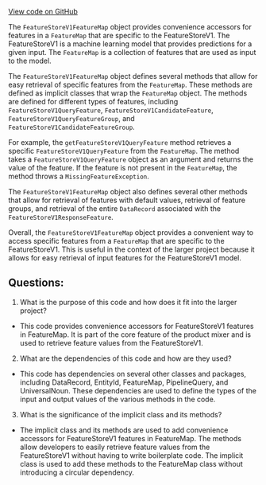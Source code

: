 [View code on GitHub](https://github.com/misbahsy/the-algorithm/product-mixer/core/src/main/scala/com/twitter/product_mixer/core/feature/featuremap/featurestorev1/FeatureStoreV1FeatureMap.scala)

The `FeatureStoreV1FeatureMap` object provides convenience accessors for features in a `FeatureMap` that are specific to the FeatureStoreV1. The FeatureStoreV1 is a machine learning model that provides predictions for a given input. The `FeatureMap` is a collection of features that are used as input to the model. 

The `FeatureStoreV1FeatureMap` object defines several methods that allow for easy retrieval of specific features from the `FeatureMap`. These methods are defined as implicit classes that wrap the `FeatureMap` object. The methods are defined for different types of features, including `FeatureStoreV1QueryFeature`, `FeatureStoreV1CandidateFeature`, `FeatureStoreV1QueryFeatureGroup`, and `FeatureStoreV1CandidateFeatureGroup`. 

For example, the `getFeatureStoreV1QueryFeature` method retrieves a specific `FeatureStoreV1QueryFeature` from the `FeatureMap`. The method takes a `FeatureStoreV1QueryFeature` object as an argument and returns the value of the feature. If the feature is not present in the `FeatureMap`, the method throws a `MissingFeatureException`. 

The `FeatureStoreV1FeatureMap` object also defines several other methods that allow for retrieval of features with default values, retrieval of feature groups, and retrieval of the entire `DataRecord` associated with the `FeatureStoreV1ResponseFeature`. 

Overall, the `FeatureStoreV1FeatureMap` object provides a convenient way to access specific features from a `FeatureMap` that are specific to the FeatureStoreV1. This is useful in the context of the larger project because it allows for easy retrieval of input features for the FeatureStoreV1 model.
## Questions: 
 1. What is the purpose of this code and how does it fit into the larger project?
- This code provides convenience accessors for FeatureStoreV1 features in FeatureMap. It is part of the core feature of the product mixer and is used to retrieve feature values from the FeatureStoreV1.

2. What are the dependencies of this code and how are they used?
- This code has dependencies on several other classes and packages, including DataRecord, EntityId, FeatureMap, PipelineQuery, and UniversalNoun. These dependencies are used to define the types of the input and output values of the various methods in the code.

3. What is the significance of the implicit class and its methods?
- The implicit class and its methods are used to add convenience accessors for FeatureStoreV1 features in FeatureMap. The methods allow developers to easily retrieve feature values from the FeatureStoreV1 without having to write boilerplate code. The implicit class is used to add these methods to the FeatureMap class without introducing a circular dependency.
